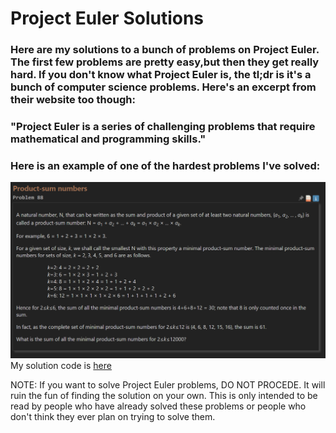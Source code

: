 # Project Euler Solutions
### Here are my solutions to a bunch of problems on Project Euler. The first few problems are pretty easy,but then they get really hard. If you don't know what Project Euler is, the tl;dr is it's a bunch of computer science problems. Here's an excerpt from their website too though:

### "Project Euler is a series of challenging problems that require mathematical and programming skills."

### Here is an example of one of the hardest problems I've solved:
![img](imgs/projectEuler88.png)
My solution code is [here](ProjectEuler/Problem88.java)

NOTE:
If you want to solve Project Euler problems, DO NOT PROCEDE. It will ruin the fun of finding the solution
on your own. This is only intended to be read by people who have already solved these problems or people
who don't think they ever plan on trying to solve them. 
